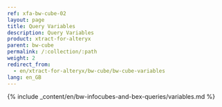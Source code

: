 ```yaml
---
ref: xfa-bw-cube-02
layout: page
title: Query Variables
description: Query Variables
product: xtract-for-alteryx
parent: bw-cube
permalink: /:collection/:path
weight: 2
redirect_from:
  - en/xtract-for-alteryx/bw-cube/bw-cube-variables
lang: en_GB
---
```


{% include _content/en/bw-infocubes-and-bex-queries/variables.md %}



